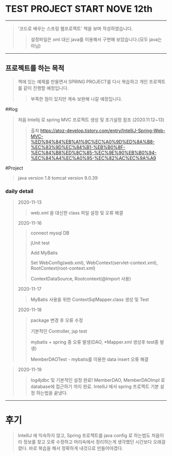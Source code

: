 # TEST PROJECT START NOVE 12th
---------------
> '코드로 배우는 스프링 웹프로젝트' 책을 보며 작성하였습니다.
>> 설정파일은 xml 대신 java를 이용해서 구현해 보았습니다.(모두 java는 아님)
---------------
## 프로젝트를 하는 목적
> 책에 있는 예제를 만들면서 SPRING PROJECT를 다시 복습하고
> 개인 프로젝트를 같이 진행할 예정입니다.
>> 부족한 점이 있지만 계속 보완해 나갈 예정입니다.


##log
> 처음 Intellij 로 spring MVC 프로젝트 생성 및 초기설정 참조 (2020.11.12~13)
>> 출처 https://atoz-develop.tistory.com/entry/IntelliJ-Spring-Web-MVC-%ED%94%84%EB%A1%9C%EC%A0%9D%ED%8A%B8-%EC%83%9D%EC%84%B1-%EB%B0%8F-%EC%84%B8%ED%8C%85-%EC%9E%90%EB%B0%94-%EC%84%A4%EC%A0%95-%EC%82%AC%EC%9A%A9

#Project
>java version 1.8
>tomcat version 9.0.39

### daily detail
>2020-11-13
>> web.xml 을 대신한 class 파일 설정 및 오류 해결
>
>2020-11-16
>> connect mysql DB 
>> 
>> jUnit test
>>
>> Add MyBatis
>>
>> Set WebConfig(web.xml), WebContext(servlet-context.xml), RootContext(root-context.xml)
>> 
>> ContextDataSource, Rootcontext(@Import 사용)
>
>2020-11-17
>> 
>> MyBatis 사용을 위한 ContextSqlMapper.class 생성 및 Test
>
>2020-11-18
>
>> package 변경 후 오류 수정
>> 
>> 기본적인 Controller, jsp test 
>> 
>> mybatis + spring 중 오류 발생(DAO, *Mapper.xml 생성후 test중 발생)
>>
>> MemberDAOTest - mybatis를 이용한 data insert 오류 해결 

> 2020-11-19
>>
>> log4jdbc 및 기본적인 설정 완료! 
>> MemberDAO, MemberDAOImpl 로 database에 접근하기 까지 완료.
>> IntelliJ 에서 spring 프로젝트 기본 설정 하는법을 끝냈다.
>> 
-----------
# 후기
> IntelliJ 에 익숙하지 않고, Spring 프로젝트를 java config 로 하는법도 처음이라
> 정보를 찾고 오류 수정하고 머리속에서 정리하는게 생각했던 시간보다 오래걸렸다.
> 바로 복습을 해서 정확하게 내것으로 만들어야겠다. 


